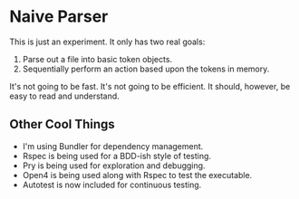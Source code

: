 Naive Parser
======

This is just an experiment. It only has two real goals:

1. Parse out a file into basic token objects.
2. Sequentially perform an action based upon the tokens in memory.

It's not going to be fast. It's not going to be efficient.
It should, however, be easy to read and understand.

Other Cool Things
------

- I'm using Bundler for dependency management.
- Rspec is being used for a BDD-ish style of testing.
- Pry is being used for exploration and debugging.
- Open4 is being used along with Rspec to test the executable.
- Autotest is now included for continuous testing.

